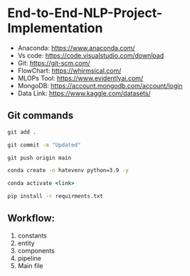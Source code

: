 # End-to-End-NLP-Project-Implementation



- Anaconda: https://www.anaconda.com/
- Vs code: https://code.visualstudio.com/download
- Git: https://git-scm.com/
- FlowChart: https://whirmsical.com/
- MLOPs Tool: https://www.evidentlyai.com/
- MongoDB: https://account.mongodb.com/account/login
- Data Link: https://www.kaggle.com/datasets/

## Git commands

```cmd
git add .

git commit -m "Updated"

git push origin main
```

```cmd
conda create -n hatevenv python=3.9 -y
```

```cmd
conda activate <link>
```

```cmd
pip install -r requirments.txt
```


## Workflow:               
1. constants
2. entity
3. components
4. pipeline
5. Main file

